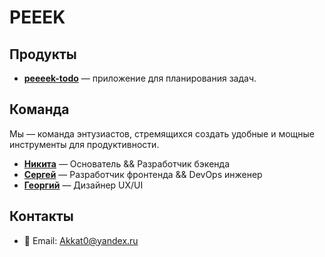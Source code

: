 # PEEEK

## Продукты

- **[peeeek-todo](https://todo.peeek.ru)** — приложение для планирования задач.

## Команда

Мы — команда энтузиастов, стремящихся создать удобные и мощные инструменты для продуктивности.

- **[Никита](https://github.com/Akkato47)** — Основатель && Разработчик бэкенда
- **[Сергей](https://github.com/SergeyV1S)** — Разработчик фронтенда && DevOps инженер
- **[Георгий]()** — Дизайнер UX/UI

## Контакты

- 📧 Email: Akkat0@yandex.ru
